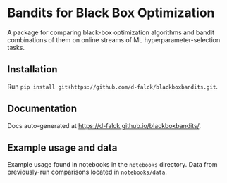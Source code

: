 # Bandits for Black Box Optimization

A package for comparing black-box optimization algorithms and bandit combinations of them on online streams of ML hyperparameter-selection tasks.

## Installation

Run `pip install git+https://github.com/d-falck/blackboxbandits.git`.

## Documentation

Docs auto-generated at https://d-falck.github.io/blackboxbandits/.

## Example usage and data

Example usage found in notebooks in the `notebooks` directory. Data from previously-run comparisons located in `notebooks/data`.
